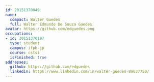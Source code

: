 ```yaml
---
id: 20151370049
name:
  compact: Walter Guedes
  full: Walter Edmundo De Souza Guedes
avatar: https://github.com/edguedes.png
occupations:
- id: 20151370197
  type: student
  campus: ifpb-jp
  course: cstsi
  isFinished: true
addresses:
  github: https://github.com/edguedes
  linkedin: https://www.linkedin.com/in/walter-guedes-89637750/
---
```

